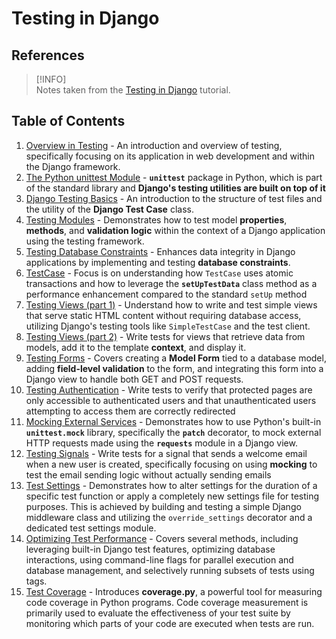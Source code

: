 # Testing in Django

## References

> [!INFO]  
> Notes taken from the [Testing in Django](https://youtube.com/playlist?list=PL4cUxeGkcC9ic9O6xDW2d1qMp3rMOb0Nu&si=9ZWgnUf-k8YjPICY) tutorial.

## Table of Contents

1. [Overview in Testing](./notes/testing-overview.md) - An introduction and overview of testing, specifically focusing on its application in web development and within the Django framework.
2. [The Python unittest Module](./notes/unittest-module.md) - **`unittest`** package in Python, which is part of the standard library and **Django's testing utilities are built on top of it**
3. [Django Testing Basics](./notes/django-testing-basics.md) - An introduction to the structure of test files and the utility of the **Django Test Case** class.
4. [Testing Modules](./notes/testing-modules.md) - Demonstrates how to test model **properties**, **methods**, and **validation logic** within the context of a Django application using the testing framework.
5. [Testing Database Constraints](./notes/database-constraints.md) - Enhances data integrity in Django applications by implementing and testing **database constraints**.
6. [TestCase](./notes/test-case.md) - Focus is on understanding how `TestCase` uses atomic transactions and how to leverage the **`setUpTestData`** class method as a performance enhancement compared to the standard `setUp` method
7. [Testing Views (part 1)](./notes/testing-views-1.md) - Understand how to write and test simple views that serve static HTML content without requiring database access, utilizing Django's testing tools like `SimpleTestCase` and the test client.
8. [Testing Views (part 2)](./notes/testing-views-2.md) - Write tests for views that retrieve data from models, add it to the template **context**, and display it.
9. [Testing Forms](./notes/testing-forms.md) - Covers creating a **Model Form** tied to a database model, adding **field-level validation** to the form, and integrating this form into a Django view to handle both GET and POST requests.
10. [Testing Authentication](./notes/testing-authentication.md) - Write tests to verify that protected pages are only accessible to authenticated users and that unauthenticated users attempting to access them are correctly redirected
11. [Mocking External Services](./notes/mocking-external-services.md) - Demonstrates how to use Python's built-in **`unittest.mock`** library, specifically the **`patch`** decorator, to mock external HTTP requests made using the **`requests`** module in a Django view.
12. [Testing Signals](./notes/testing-signals.md) - Write tests for a signal that sends a welcome email when a new user is created, specifically focusing on using **mocking** to test the email sending logic without actually sending emails
13. [Test Settings](./notes/testing-settings.md) - Demonstrates how to alter settings for the duration of a specific test function or apply a completely new settings file for testing purposes. This is achieved by building and testing a simple Django middleware class and utilizing the `override_settings` decorator and a dedicated test settings module.
14. [Optimizing Test Performance](./notes/optimizing-perfomance.md) - Covers several methods, including leveraging built-in Django test features, optimizing database interactions, using command-line flags for parallel execution and database management, and selectively running subsets of tests using tags.
15. [Test Coverage](./notes/test-coverage.md) - Introduces **coverage.py**, a powerful tool for measuring code coverage in Python programs. Code coverage measurement is primarily used to evaluate the effectiveness of your test suite by monitoring which parts of your code are executed when tests are run.
